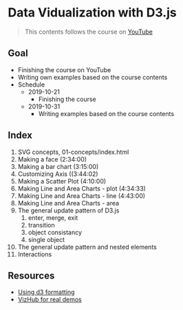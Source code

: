 # Data Vidualization with D3.js

> This contents follows the course on [YouTube](https://www.youtube.com/watch?v=_8V5o2UHG0E)

## Goal

- Finishing the course on YouTube
- Writing own examples based on the course contents
- Schedule
  - 2019-10-21
    - Finishing the course
  - 2019-10-31
    - Writing examples based on the course contents

## Index

1. SVG concepts, 01-concepts/index.html
2. Making a face (2:34:00)
3. Making a bar chart (3:15:00)
4. Customizing Axis ((3:44:02)
5. Making a Scatter Plot (4:10:00)
6. Making Line and Area Charts - plot (4:34:33)
7. Making Line and Area Charts - line (4:43:00)
8. Making Line and Area Charts - area
9. The general update pattern of D3.js
   1. enter, merge, exit
   2. transition
   3. object consistancy
   4. single object
10. The general update pattern and nested elements
11. Interactions

## Resources

- [Using d3 formatting](http://bl.ocks.org/zanarmstrong/05c1e95bf7aa16c4768e)
- [VizHub for real demos](https://vizhub.com/)

<!-- animation: https://www.youtube.com/watch?v=_8V5o2UHG0E&t=17649s -->

